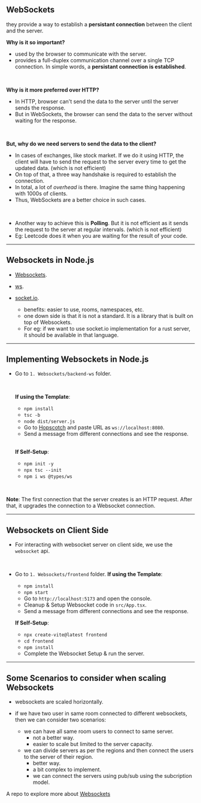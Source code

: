 ## WebSockets

they provide a way to establish a **persistant connection** between the client and the server.

**Why is it so important?**

- used by the browser to communicate with the server.
- provides a full-duplex communication channel over a single TCP connection. In simple words, a **persistant connection is established**.

<br>

**Why is it more preferred over HTTP?**

- In HTTP, browser can't send the data to the server until the server sends the response.
- But in WebSockets, the browser can send the data to the server without waiting for the response.

<br>

**But, why do we need servers to send the data to the client?**

- In cases of exchanges, like stock market. If we do it using HTTP, the client will have to send the request to the server every time to get the updated data. (which is not efficient)
- On top of that, a three way handshake is required to establish the connection.
- In total, a lot of _overhead_ is there. Imagine the same thing happening with 1000s of clients.
- Thus, WebSockets are a better choice in such cases.

<br>

- Another way to achieve this is **Polling**. But it is not efficient as it sends the request to the server at regular intervals. (which is not efficient)
- Eg: Leetcode does it when you are waiting for the result of your code.

---

## Websockets in Node.js

- [Websockets](https://www.npmjs.com/package/websockets).

- [ws](https://www.npmjs.com/package/ws).

- [socket.io](https://www.npmjs.com/package/socket.io).
  - benefits: easier to use, rooms, namespaces, etc.
  - one down side is that it is not a standard. It is a library that is built on top of Websockets.
  - For eg: if we want to use socket.io implementation for a rust server, it should be available in that language.

---

## Implementing Websockets in Node.js

- Go to `1. Websockets/backend-ws` folder.

  <br>

  **If using the Template**:

  - `npm install`
  - `tsc -b`
  - `node dist/server.js`
  - Go to [Hopscotch](https://hoppscotch.io/realtime/websocket) and paste URL as `ws://localhost:8080`.
  - Send a message from different connections and see the response.

  <br>

  **If Self-Setup**:

  - `npm init -y`
  - `npx tsc --init`
  - `npm i ws @types/ws`

<br>

**Note**: The first connection that the server creates is an HTTP request. After that, it upgrades the connection to a Websocket connection.

---

## Websockets on Client Side

- For interacting with websocket server on client side, we use the `websocket` api.

<br>

- Go to `1. Websockets/frontend` folder.
  **If using the Template**:

  - `npm install`
  - `npm start`
  - Go to `http://localhost:5173` and open the console.
  - Cleanup & Setup Websocket code in `src/App.tsx`.
  - Send a message from different connections and see the response.

  **If Self-Setup**:

  - `npx create-vite@latest frontend`
  - `cd frontend`
  - `npm install`
  - Complete the Websocket Setup & run the server.

---

## Some Scenarios to consider when scaling Websockets

- websockets are scaled horizontally.
- if we have two user in same room connected to different websockets, then we can consider two scenarios:

  - we can have all same room users to connect to same server.
    - not a better way.
    - easier to scale but limited to the server capacity.
  - we can divide servers as per the regions and then connect the users to the server of their region.
    - better way.
    - a bit complex to implement.
    - we can connect the servers using pub/sub using the subcription model.

A repo to explore more about [Websockets](https://github.com/hkirat/real-time-chat/tree/master)
